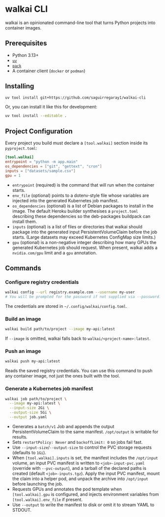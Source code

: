 # walkai CLI

walkai is an opinionated command-line tool that turns Python projects into container images.

## Prerequisites

- Python 3.13+
- [`uv`](https://docs.astral.sh/uv/)
- [`pack`](https://buildpacks.io/docs/tools/pack/)
- A container client (`docker` or `podman`)

## Installing

```bash
uv tool install git+https://github.com/saguirregaray1/walkai-cli
```


Or, you can install it like this for development:
```bash
uv tool install --editable .
```

## Project Configuration

Every project you build must declare a `[tool.walkai]` section inside its `pyproject.toml`:

```toml
[tool.walkai]
entrypoint = "python -m app.main"
os_dependencies = ["git", "gettext", "cron"]
inputs = ["datasets/sample.csv"]
gpu = 1
```

- `entrypoint` (required) is the command that will run when the container starts.
- `env_file` (optional) points to a dotenv-style file whose variables are injected into the generated Kubernetes job manifest.
- `os_dependencies` (optional) is a list of Debian packages to install in the image. The default Heroku builder synthesises a `project.toml` describing these dependencies so the deb-packages buildpack can install them.
- `inputs` (optional) is a list of files or directories that walkai should package into the generated input PersistentVolumeClaim before the job starts. (Large datasets may exceed Kubernetes ConfigMap size limits.)
- `gpu` (optional) is a non-negative integer describing how many GPUs the generated Kubernetes job should request. When present, walkai adds a `nvidia.com/gpu` limit and a `gpu` annotation.

## Commands

### Configure registry credentials

```bash
walkai config --url registry.example.com --username my-user
# You will be prompted for the password if not supplied via --password.
```

The credentials are stored in `~/.config/walkai/config.toml`.

### Build an image

```bash
walkai build path/to/project --image my-api:latest
```


If `--image` is omitted, walkai falls back to `walkai/<project-name>:latest`.

### Push an image

```bash
walkai push my-api:latest
```

Reads the saved registry credentials.
You can use this command to push any container image, not just the ones built with the tool.

### Generate a Kubernetes job manifest

```bash
walkai job path/to/project \
  --image my-api:latest \
  --input-size 2Gi \
  --output-size 5Gi \
  --output job.yaml
```

- Generates a `batch/v1` Job and appends the output PersistentVolumeClaim to the same manifest. `/opt/output` is writable for results.
- Sets `restartPolicy: Never` and `backoffLimit: 0` so jobs fail fast.
- Use `--input-size`/`--output-size` to control the PVC storage requests (defaults to `1Gi`).
- When `[tool.walkai].inputs` is set, the manifest includes the `/opt/input` volume, an input PVC manifest is written to `<job>-input-pvc.yaml` (override with `--pvc-output`), and a tarball of the declared paths is created (default `<job>-inputs.tgz`). Apply the input PVC manifest, mount the claim into a helper pod, and unpack the archive into `/opt/input` before launching the job.
- Requests GPUs and annotates the pod template when `[tool.walkai].gpu` is configured, and injects environment variables from `[tool.walkai].env_file` if present.
- Use `--output` to write the manifest to disk or omit it to stream YAML to STDOUT.
